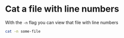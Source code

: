 # Cat a file with line numbers

With the `-n` flag you can view that file with line numbers
```bash
cat -n some-file
```
